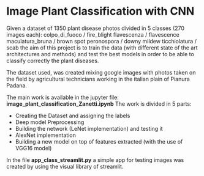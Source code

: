 # Image Plant Classification with CNN
Given a dataset of 1350 plant disease photos divided in 5 classes (270 images each):
colpo_di_fuoco / fire_blight
flavescenza / flavescence
maculatura_bruna / brown spot
peronospora / downy mildew
ticchiolatura / scab
the aim of this project is to train the data (with different state of the art architectures and methods) and test the best models in order to be able to classify correctly the plant diseases.

The dataset used, was created mixing google images with photos taken on the field by agricultural technicians working in the italian plain of Pianura Padana.

The main work is available in the jupyter file: **image_plant_classification_Zanetti.ipynb**
The work is divided in 5 parts:
* Creating the Dataset and assigning the labels
* Deep model Preprocessing
* Building the network (LeNet implementation) and testing it
* AlexNet implementation
* Building a new model on top of features extracted (with the use of VGG16 model)

In the file **app_class_streamlit.py** a simple app for testing images was created by using the visual library of streamlit.
